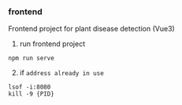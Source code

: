 ### frontend
Frontend project for plant disease detection (Vue3)

1. run frontend project
```shell
npm run serve
```

2. if `address already in use`
```shell
lsof -i:8080
kill -9 {PID}
```